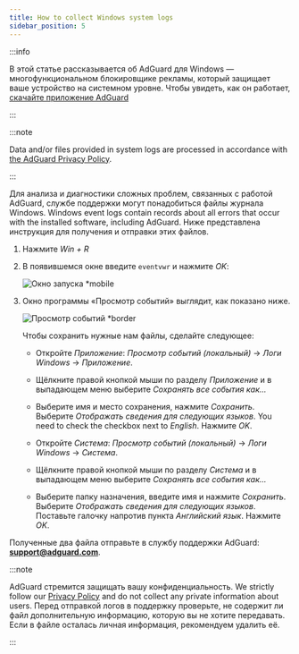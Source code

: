 ```yaml
---
title: How to collect Windows system logs
sidebar_position: 5
---
```


:::info

В этой статье рассказывается об AdGuard для Windows — многофункциональном блокировщике рекламы, который защищает ваше устройство на системном уровне. Чтобы увидеть, как он работает, [скачайте приложение AdGuard](https://agrd.io/download-kb-adblock)

:::

:::note

Data and/or files provided in system logs are processed in accordance with [the AdGuard Privacy Policy](https://adguard.com/en/privacy.html).

:::

Для анализа и диагностики сложных проблем, связанных с работой AdGuard, службе поддержки могут понадобиться файлы журнала Windows. Windows event logs contain records about all errors that occur with the installed software, including AdGuard. Ниже представлена инструкция для получения и отправки этих файлов.

1. Нажмите *Win + R*

1. В появившемся окне введите `eventvwr` и нажмите *OK*:

    ![Окно запуска *mobile](https://cdn.adtidy.org/public/Adguard/kb/newscreenshots/En/eng_event_logs_1.png)

1. Окно программы «Просмотр событий» выглядит, как показано ниже.

    ![Просмотр событий *border](https://cdn.adtidy.org/public/Adguard/kb/newscreenshots/En/eng_event_logs_2.png)

    Чтобы сохранить нужные нам файлы, сделайте следующее:

    - Откройте *Приложение*: *Просмотр событий (локальный)* → *Логи Windows* → *Приложение*.

    - Щёлкните правой кнопкой мыши по разделу *Приложение* и в выпадающем меню выберите *Сохранять все события как...*

    - Выберите имя и место сохранения, нажмите *Сохранить*. Выберите *Отображать сведения для следующих языков*. You need to check the checkbox next to *English*. Нажмите *OK*.

    - Откройте *Система*: *Просмотр событий (локальный)* → *Логи Windows* → *Система*.

    - Щёлкните правой кнопкой мыши по разделу *Система* и в выпадающем меню выберите *Сохранять все события как...*

    - Выберите папку назначения, введите имя и нажмите *Сохранить*. Выберите *Отображать сведения для следующих языков*. Поставьте галочку напротив пункта *Английский язык*. Нажмите *OK*.

Полученные два файла отправьте в службу поддержки AdGuard: **support@adguard.com**.

:::note

AdGuard стремится защищать вашу конфиденциальность. We strictly follow our [Privacy Policy](https://adguard.com/privacy/windows.html) and do not collect any private information about users. Перед отправкой логов в поддержку проверьте, не содержит ли файл дополнительную информацию, которую вы не хотите передавать. Если в файле осталась личная информация, рекомендуем удалить её.

:::
